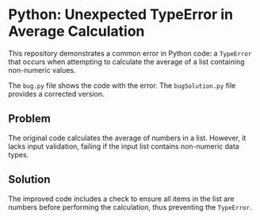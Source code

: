 # Python: Unexpected TypeError in Average Calculation

This repository demonstrates a common error in Python code:  a `TypeError` that occurs when attempting to calculate the average of a list containing non-numeric values.

The `bug.py` file shows the code with the error. The `bugSolution.py` file provides a corrected version.

## Problem

The original code calculates the average of numbers in a list. However, it lacks input validation, failing if the input list contains non-numeric data types. 

## Solution

The improved code includes a check to ensure all items in the list are numbers before performing the calculation, thus preventing the `TypeError`.